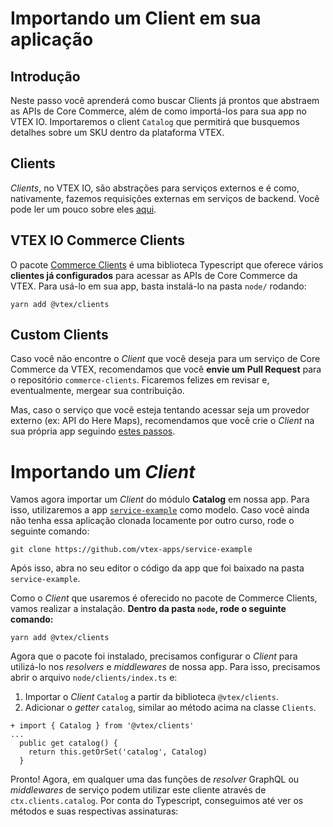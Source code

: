 # Importando um Client em sua aplicação

## Introdução

Neste passo você aprenderá como buscar Clients já prontos que abstraem as APIs de Core Commerce, além de como importá-los para sua app no VTEX IO. Importaremos o client `Catalog` que permitirá que busquemos detalhes sobre um SKU dentro da plataforma VTEX.

## Clients

*Clients*, no VTEX IO, são abstrações para serviços externos e é como, nativamente, fazemos requisições externas em serviços de backend. Você pode ler um pouco sobre eles [aqui](https://www.notion.so/How-to-use-and-create-Clients-on-VTEX-IO-1dbd20c928c642d0ba059d5efbe7874b).

## VTEX IO Commerce Clients

O pacote [Commerce Clients](https://github.com/vtex/commerce-io-clients/blob/master/src/clients/catalog.ts) é uma biblioteca Typescript que oferece vários **clientes já configurados** para acessar as APIs de Core Commerce da VTEX. Para usá-lo em sua app, basta instalá-lo na pasta `node/` rodando: 

`yarn add @vtex/clients`

## Custom Clients

Caso você não encontre o _Client_ que você deseja para um serviço de Core Commerce da VTEX, recomendamos que você **envie um Pull Request** para o repositório `commerce-clients`. Ficaremos felizes em revisar e, eventualmente, mergear sua contribuição.

Mas, caso o serviço que você esteja tentando acessar seja um provedor externo (ex: API do Here Maps), recomendamos que você crie o _Client_ na sua própria app seguindo [estes passos](https://www.notion.so/How-to-use-and-create-Clients-on-VTEX-IO-1dbd20c928c642d0ba059d5efbe7874b).

# Importando um _Client_

Vamos agora importar um _Client_ do módulo **Catalog** em nossa app. Para isso, utilizaremos a app [`service-example`](https://github.com/vtex-apps/service-example) como modelo. Caso você ainda não tenha essa aplicação clonada locamente por outro curso, rode o seguinte comando:

`git clone https://github.com/vtex-apps/service-example`

Após isso, abra no seu editor o código da app que foi baixado na pasta `service-example`.

Como o _Client_ que usaremos é oferecido no pacote de Commerce Clients, vamos realizar a instalação. **Dentro da pasta `node`, rode o seguinte comando:**

`yarn add @vtex/clients`

Agora que o pacote foi instalado, precisamos configurar o _Client_ para utilizá-lo nos _resolvers_  e _middlewares_ de nossa app. Para isso, precisamos abrir o arquivo `node/clients/index.ts` e:

1. Importar o _Client_ `Catalog` a partir da biblioteca `@vtex/clients`.
2. Adicionar o _getter_ `catalog`, similar ao método acima na classe `Clients`.

```
+ import { Catalog } from '@vtex/clients'
...
  public get catalog() {
    return this.getOrSet('catalog', Catalog)
  }
```

Pronto! Agora, em qualquer uma das funções de _resolver_ GraphQL ou _middlewares_ de serviço podem utilizar este cliente através de `ctx.clients.catalog`. Por conta do Typescript, conseguimos até ver os métodos e suas respectivas assinaturas:

